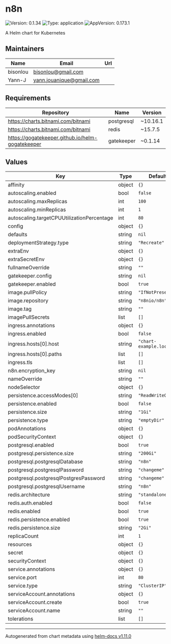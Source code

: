 # n8n

![Version: 0.1.34](https://img.shields.io/badge/Version-0.1.34-informational?style=flat-square) ![Type: application](https://img.shields.io/badge/Type-application-informational?style=flat-square) ![AppVersion: 0.173.1](https://img.shields.io/badge/AppVersion-0.173.1-informational?style=flat-square)

A Helm chart for Kubernetes

## Maintainers

| Name | Email | Url |
| ---- | ------ | --- |
| bisonlou | <bisonlou@gmail.com> |  |
| Yann-J | <yann.jouanique@gmail.com> |  |

## Requirements

| Repository | Name | Version |
|------------|------|---------|
| https://charts.bitnami.com/bitnami | postgresql | ~10.16.1 |
| https://charts.bitnami.com/bitnami | redis | ~15.7.5 |
| https://gogatekeeper.github.io/helm-gogatekeeper | gatekeeper | ~0.1.14 |

## Values

| Key | Type | Default | Description |
|-----|------|---------|-------------|
| affinity | object | `{}` |  |
| autoscaling.enabled | bool | `false` |  |
| autoscaling.maxReplicas | int | `100` |  |
| autoscaling.minReplicas | int | `1` |  |
| autoscaling.targetCPUUtilizationPercentage | int | `80` |  |
| config | object | `{}` |  |
| defaults | string | `nil` |  |
| deploymentStrategy.type | string | `"Recreate"` |  |
| extraEnv | object | `{}` |  |
| extraSecretEnv | object | `{}` |  |
| fullnameOverride | string | `""` |  |
| gatekeeper.config | string | `nil` |  |
| gatekeeper.enabled | bool | `true` |  |
| image.pullPolicy | string | `"IfNotPresent"` |  |
| image.repository | string | `"n8nio/n8n"` |  |
| image.tag | string | `""` |  |
| imagePullSecrets | list | `[]` |  |
| ingress.annotations | object | `{}` |  |
| ingress.enabled | bool | `false` |  |
| ingress.hosts[0].host | string | `"chart-example.local"` |  |
| ingress.hosts[0].paths | list | `[]` |  |
| ingress.tls | list | `[]` |  |
| n8n.encryption_key | string | `nil` |  |
| nameOverride | string | `""` |  |
| nodeSelector | object | `{}` |  |
| persistence.accessModes[0] | string | `"ReadWriteOnce"` |  |
| persistence.enabled | bool | `false` |  |
| persistence.size | string | `"1Gi"` |  |
| persistence.type | string | `"emptyDir"` |  |
| podAnnotations | object | `{}` |  |
| podSecurityContext | object | `{}` |  |
| postgresql.enabled | bool | `true` |  |
| postgresql.persistence.size | string | `"200Gi"` |  |
| postgresql.postgresqlDatabase | string | `"n8n"` |  |
| postgresql.postgresqlPassword | string | `"changeme"` |  |
| postgresql.postgresqlPostgresPassword | string | `"changeme"` |  |
| postgresql.postgresqlUsername | string | `"n8n"` |  |
| redis.architecture | string | `"standalone"` |  |
| redis.auth.enabled | bool | `false` |  |
| redis.enabled | bool | `true` |  |
| redis.persistence.enabled | bool | `true` |  |
| redis.persistence.size | string | `"2Gi"` |  |
| replicaCount | int | `1` |  |
| resources | object | `{}` |  |
| secret | object | `{}` |  |
| securityContext | object | `{}` |  |
| service.annotations | object | `{}` |  |
| service.port | int | `80` |  |
| service.type | string | `"ClusterIP"` |  |
| serviceAccount.annotations | object | `{}` |  |
| serviceAccount.create | bool | `true` |  |
| serviceAccount.name | string | `""` |  |
| tolerations | list | `[]` |  |

----------------------------------------------
Autogenerated from chart metadata using [helm-docs v1.11.0](https://github.com/norwoodj/helm-docs/releases/v1.11.0)
